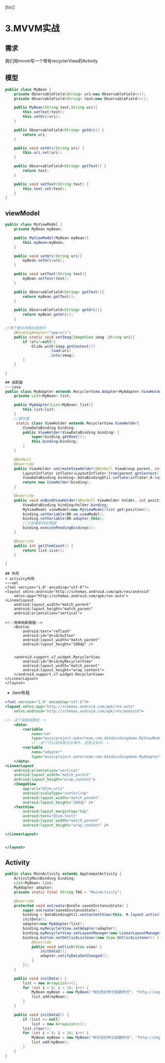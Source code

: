 [toc]
# 3.MVVM实战
## 需求
我们用mvvm写一个带有recyclerView的Activity
## 模型
~~~java
public class MyBean {
    private ObservableField<String> uri=new ObservableField<>();
    private ObservableField<String> text=new ObservableField<>();

    public MyBean(String text,String uri){
        this.setText(text);
        this.setUri(uri);
    }

    public ObservableField<String> getUri() {
        return uri;
    }

    public void setUri(String uri) {
        this.uri.set(uri);
    }

    public ObservableField<String> getText() {
        return text;
    }

    public void setText(String text) {
        this.text.set(text);
    }
}
~~~

## viewModel
~~~java
public class MyViewModel {
    private MyBean myBean;

    public MyViewModel(MyBean myBean){
        this.myBean=myBean;
    }

    public void setUri(String uri){
        myBean.setUri(uri);
    }

    public void setText(String text){
        myBean.setText(text);
    }

    public ObservableField<String> getText(){
        return myBean.getText();
    }

    public ObservableField<String> getUri(){
        return myBean.getUri();
    }

//等下要从网络加载图片
    @BindingAdapter("app:uri")
    public static void setImag(ImageView imag ,String uri){
        if (uri!=null){
            Glide.with(imag.getContext())
                    .load(uri)
                    .into(imag);
        }
    }

}

## 适配器
~~~java
public class MyAdapter extends RecyclerView.Adapter<MyAdapter.ViewHolder> {
    private List<MyBean> list;

    public MyAdapter(List<MyBean> list){
        this.list=list;
    }
    //缓存器
     static class ViewHolder extends RecyclerView.ViewHolder{
        ViewDataBinding binding;
        public ViewHolder(ViewDataBinding binding) {
            super(binding.getRoot());
            this.binding=binding;
        }
    }

    @NonNull
    @Override
    public ViewHolder onCreateViewHolder(@NonNull ViewGroup parent, int viewType) {
        LayoutInflater inflater=LayoutInflater.from(parent.getContext());
        ViewDataBinding binding= DataBindingUtil.inflate(inflater,R.layout.rv_item,parent,false);
        return new ViewHolder(binding);
    }

    @Override
    public void onBindViewHolder(@NonNull ViewHolder holder, int position) {
        ViewDataBinding binding=holder.binding;
        MyViewModel viewModel=new MyViewModel(list.get(position));
        binding.setVariable(BR.vm,viewModel);
        binding.setVariable(BR.adapter,this);
        //立即重新绑定数据
        binding.executePendingBindings();
    }

    @Override
    public int getItemCount() {
        return list.size();
    }

}
~~~
~~~
## 布局
+ activity布局
~~~xml
<?xml version="1.0" encoding="utf-8"?>
<layout xmlns:android="http://schemas.android.com/apk/res/android"
    xmlns:app="http://schemas.android.com/apk/res-auto">
<LinearLayout
    android:layout_width="match_parent"
    android:layout_height="match_parent"
    android:orientation="vertical">

<!--用来刷新数据-->
    <Button
        android:text="reflash"
        android:id="@+id/button"
        android:layout_width="match_parent"
        android:layout_height="100dp" />
        

    <android.support.v7.widget.RecyclerView
        android:id="@+id/myRecyclerView"
        android:layout_width="match_parent"
        android:layout_height="wrap_content">
    </android.support.v7.widget.RecyclerView>
</LinearLayout>
</layout>
~~~

+ item布局
~~~xml
<?xml version="1.0" encoding="utf-8"?>
<layout xmlns:app="http://schemas.android.com/apk/res-auto"
    xmlns:android="http://schemas.android.com/apk/res/android">

<!--这个是数据模型-->
    <data>
        <variable
            name="vm"
            type="musicproject.waterteam.com.databindingdemo.MyViewModel"/>
            <!--这个可以用来做点击事件，这里没有写-->
        <variable
            name="adapter"
            type="musicproject.waterteam.com.databindingdemo.MyAdapter"/>
    </data>
<LinearLayout
    android:orientation="vertical"
    android:layout_width="match_parent"
    android:layout_height="wrap_content">
    <ImageView
        app:uri="@{vm.uri}"
        android:scaleType="centerCrop"
        android:layout_width="match_parent"
        android:layout_height="200dp" />
    <TextView
        android:layout_marginTop="6dp"
        android:text="@{vm.text}"
        android:layout_width="match_parent"
        android:layout_height="wrap_content" />

</LinearLayout>


</layout>
~~~

## Activity
~~~java
public class MainActivity extends AppCompatActivity {
    ActivityMainBinding binding;
    List<MyBean> list;
    MyAdapter adapter;
    private static final String TAG = "MainActivity";

    @Override
    protected void onCreate(Bundle savedInstanceState) {
        super.onCreate(savedInstanceState);
        binding = DataBindingUtil.setContentView(this, R.layout.activity_main);
        initData();
        adapter=new MyAdapter(list);
        binding.myRecyclerView.setAdapter(adapter);
        binding.myRecyclerView.setLayoutManager(new LinearLayoutManager(this));
        binding.button.setOnClickListener(new View.OnClickListener() {
            @Override
            public void onClick(View view) {
                initData2();
                adapter.notifyDataSetChanged();
            }
        });
    }

    public void initData() {
        list = new ArrayList<>();
        for (int i = 0; i < 10; i++) {
            MyBean myBean = new MyBean("粉红色的积分函数积分", "http://img.taopic.com/uploads/allimg/120727/201995-120HG1030762.jpg");
            list.add(myBean);
        }
    }

    public void initData2() {
        if (list == null)
            list = new ArrayList<>();
        list.clear();
        for (int i = 0; i < 10; i++) {
            MyBean myBean = new MyBean("粉红色的积分函数积分", "http://img01.taopic.com/170820/267854-1FR0141J490.jpg");
            list.add(myBean);
        }
    }
}
~~~